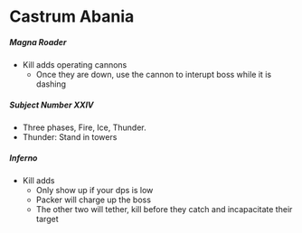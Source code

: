 # Castrum Abania

##### Magna Roader

- Kill adds operating cannons
  - Once they are down, use the cannon to interupt boss while it is dashing

##### Subject Number XXIV

- Three phases, Fire, Ice, Thunder.
- Thunder: Stand in towers

##### Inferno

- Kill adds
  - Only show up if your dps is low
  - Packer will charge up the boss
  - The other two will tether, kill before they catch and incapacitate their target

